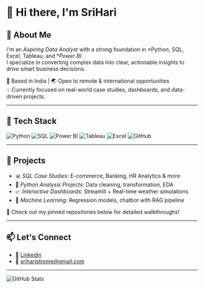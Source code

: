 # 👋 Hi there, I'm SriHari

## 🚀 About Me
I'm an *Aspiring Data Analyst* with a strong foundation in *Python, SQL, Excel, Tableau, and **Power BI*.  
I specialize in converting complex data into clear, actionable insights to drive smart business decisions.

📍 Based in India | 🌏 Open to remote & international opportunities  
💡 Currently focused on real-world case studies, dashboards, and data-driven projects.

---

## 🧰 Tech Stack
![Python](https://img.shields.io/badge/-Python-3776AB?logo=python&logoColor=white&style=flat)
![SQL](https://img.shields.io/badge/-SQL-336791?logo=postgresql&logoColor=white&style=flat)
![Power BI](https://img.shields.io/badge/-Power%20BI-F2C811?logo=powerbi&logoColor=black&style=flat)
![Tableau](https://img.shields.io/badge/-Tableau-E97627?logo=tableau&logoColor=white&style=flat)
![Excel](https://img.shields.io/badge/-Excel-217346?logo=microsoft-excel&logoColor=white&style=flat)
![GitHub](https://img.shields.io/badge/-GitHub-181717?logo=github&logoColor=white&style=flat)

---

## 📌 Projects
- 📊 *SQL Case Studies*: E-commerce, Banking, HR Analytics & more  
- 🧪 *Python Analysis Projects*: Data cleaning, transformation, EDA  
- 📈 *Interactive Dashboards*: Streamlit + Real-time weather simulations  
- 🧠 *Machine Learning*: Regression models, chatbot with RAG pipeline  

📂 Check out my pinned repositories below for detailed walkthroughs!

---

## 📫 Let's Connect
- 🔗 [LinkedIn](www.linkedin.com/in/srihari-r-34b1a7354)
- 📧 sriharistrome@gmail.com

---

![GitHub Stats](https://github.com/srihari-2003-strome)
